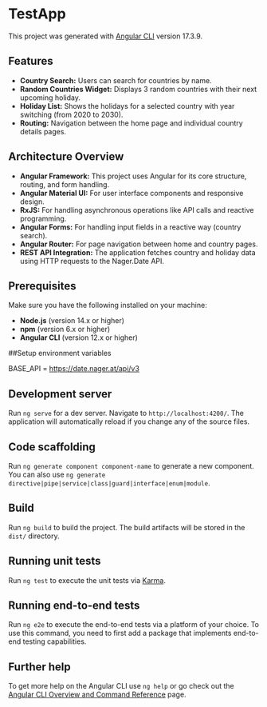 # TestApp

This project was generated with [Angular CLI](https://github.com/angular/angular-cli) version 17.3.9.

## Features

- **Country Search:** Users can search for countries by name.
- **Random Countries Widget:** Displays 3 random countries with their next upcoming holiday.
- **Holiday List:** Shows the holidays for a selected country with year switching (from 2020 to 2030).
- **Routing:** Navigation between the home page and individual country details pages.

## Architecture Overview

- **Angular Framework:** This project uses Angular for its core structure, routing, and form handling.
- **Angular Material UI:** For user interface components and responsive design.
- **RxJS:** For handling asynchronous operations like API calls and reactive programming.
- **Angular Forms:** For handling input fields in a reactive way (country search).
- **Angular Router:** For page navigation between home and country pages.
- **REST API Integration:** The application fetches country and holiday data using HTTP requests to the Nager.Date API.

## Prerequisites

Make sure you have the following installed on your machine:

- **Node.js** (version 14.x or higher)
- **npm** (version 6.x or higher)
- **Angular CLI** (version 12.x or higher)

##Setup environment variables

BASE_API = https://date.nager.at/api/v3

## Development server

Run `ng serve` for a dev server. Navigate to `http://localhost:4200/`. The application will automatically reload if you change any of the source files.

## Code scaffolding

Run `ng generate component component-name` to generate a new component. You can also use `ng generate directive|pipe|service|class|guard|interface|enum|module`.

## Build

Run `ng build` to build the project. The build artifacts will be stored in the `dist/` directory.

## Running unit tests

Run `ng test` to execute the unit tests via [Karma](https://karma-runner.github.io).

## Running end-to-end tests

Run `ng e2e` to execute the end-to-end tests via a platform of your choice. To use this command, you need to first add a package that implements end-to-end testing capabilities.

## Further help

To get more help on the Angular CLI use `ng help` or go check out the [Angular CLI Overview and Command Reference](https://angular.io/cli) page.
